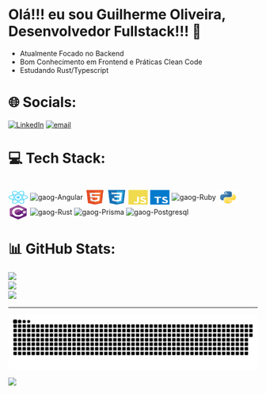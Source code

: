 # Olá!!! eu sou Guilherme Oliveira, Desenvolvedor Fullstack!!! 👋

- Atualmente Focado no Backend
- Bom Conhecimento em Frontend e Práticas Clean Code
- Estudando Rust/Typescript

# 🌐 Socials:
[![LinkedIn](https://img.shields.io/badge/LinkedIn-%230077B5.svg?logo=linkedin&logoColor=white)](https://linkedin.com/in/https://www.linkedin.com/in/gaoliveira277/) [![email](https://img.shields.io/badge/Email-D14836?logo=gmail&logoColor=white)](mailto:gaoliveira2077@gmail.com) 

# 💻 Tech Stack:
<div style="display: inline_block"><br>
  <img align="center" alt="gaog-React" height="30" width="40" src="https://raw.githubusercontent.com/devicons/devicon/master/icons/react/react-original.svg">
  <img align="center" alt="gaog-Angular" height="30" width="40" src="https://cdn.jsdelivr.net/gh/devicons/devicon@latest/icons/angular/angular-original.svg">
  <img align="center" alt="gaog-HTML" height="30" width="40" src="https://raw.githubusercontent.com/devicons/devicon/master/icons/html5/html5-original.svg">
  <img align="center" alt="gaog-CSS" height="30" width="40" src="https://raw.githubusercontent.com/devicons/devicon/master/icons/css3/css3-original.svg">
  <img align="center" alt="gaog-Js" height="30" width="40" src="https://raw.githubusercontent.com/devicons/devicon/master/icons/javascript/javascript-plain.svg">
  <img align="center" alt="gaog-Ts" height="30" width="40" src="https://raw.githubusercontent.com/devicons/devicon/master/icons/typescript/typescript-plain.svg">
  <img align="center" alt="gaog-Ruby" height="30" width="40" src="https://cdn.jsdelivr.net/gh/devicons/devicon@latest/icons/ruby/ruby-original.svg">
  <img align="center" alt="gaog-Python" height="30" width="40" src="https://raw.githubusercontent.com/devicons/devicon/master/icons/python/python-original.svg">
  <img align="center" alt="gaog-Csharp" height="30" width="40" src="https://raw.githubusercontent.com/devicons/devicon/master/icons/csharp/csharp-original.svg">
  <img align="center" alt="gaog-Rust" height="30" width="40" src="https://cdn.jsdelivr.net/gh/devicons/devicon@latest/icons/rust/rust-line.svg" />
  <img align="center" alt="gaog-Prisma" height="30" width="40" src="https://cdn.jsdelivr.net/gh/devicons/devicon@latest/icons/prisma/prisma-original.svg">
  <img align="center" alt="gaog-Postgresql" height="30" width="40" src="https://cdn.jsdelivr.net/gh/devicons/devicon@latest/icons/postgresql/postgresql-original.svg">  
</div>

# 📊 GitHub Stats:
![](https://github-readme-stats.vercel.app/api?username=gaog-dev&theme=tokyonight&hide_border=false&include_all_commits=false&count_private=false)<br/>
![](https://nirzak-streak-stats.vercel.app/?user=gaog-dev&theme=tokyonight&hide_border=false)<br/>
![](https://github-readme-stats.vercel.app/api/top-langs/?username=gaog-dev&theme=tokyonight&hide_border=false&include_all_commits=false&count_private=false&layout=compact)

---

<img src="https://raw.githubusercontent.com/gaog-dev/gaog-dev/output/snake.svg" alt="Snake animation" />

[![](https://visitcount.itsvg.in/api?id=gaog-dev&icon=5&color=12)](https://visitcount.itsvg.in)
